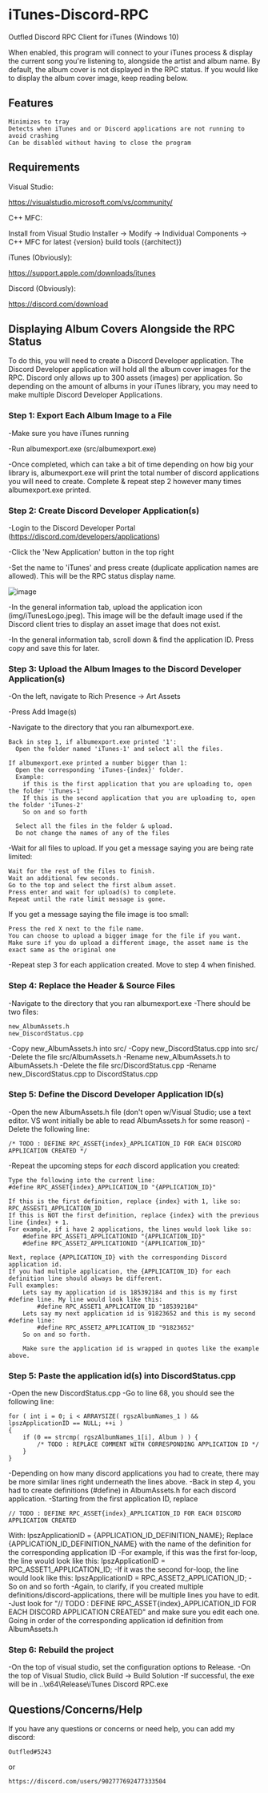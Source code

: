 # iTunes-Discord-RPC

Outfled Discord RPC Client for iTunes (Windows 10)

When enabled, this program will connect to your iTunes process & display the current song you're listening to, alongside the artist and album name.
By default, the album cover is not displayed in the RPC status. If you would like to display the album cover image, keep reading below.

## Features

    Minimizes to tray
    Detects when iTunes and or Discord applications are not running to avoid crashing
    Can be disabled without having to close the program
    
## Requirements

Visual Studio:

https://visualstudio.microsoft.com/vs/community/


C++ MFC:

Install from Visual Studio Installer -> Modify -> Individual Components -> C++ MFC for latest {version} build tools ({architect})


iTunes (Obviously):

https://support.apple.com/downloads/itunes


Discord (Obviously):

https://discord.com/download
    
## Displaying Album Covers Alongside the RPC Status

To do this, you will need to create a Discord Developer application.
The Discord Developer application will hold all the album cover images for the RPC.
Discord only allows up to 300 assets (images) per application. So depending on the amount of albums in your iTunes library, you may need to make multiple Discord Developer Applications.


### Step 1: Export Each Album Image to a File

-Make sure you have iTunes running

-Run albumexport.exe (src/albumexport.exe)

-Once completed, which can take a bit of time depending on how big your library is, albumexport.exe will print the total number of discord applications you will need to create. Complete & repeat step 2 however many times albumexport.exe printed.

### Step 2: Create Discord Developer Application(s)

-Login to the Discord Developer Portal (https://discord.com/developers/applications)

-Click the 'New Application' button in the top right

-Set the name to 'iTunes' and press create (duplicate application names are allowed). This will be the RPC status display name.

![image](https://user-images.githubusercontent.com/55547083/231023853-b35955b0-ce14-4874-a281-2b0e083dc1cf.png)

-In the general information tab, upload the application icon (img/iTunesLogo.jpeg). This image will be the default image used if the Discord client tries to display an asset image that does not exist.

-In the general information tab, scroll down & find the application ID. Press copy and save this for later.


### Step 3: Upload the Album Images to the Discord Developer Application(s)

-On the left, navigate to Rich Presence -> Art Assets

-Press Add Image(s)

-Navigate to the directory that you ran albumexport.exe.

    Back in step 1, if albumexport.exe printed '1':
      Open the folder named 'iTunes-1' and select all the files.
    
    If albumexport.exe printed a number bigger than 1:
      Open the corresponding 'iTunes-{index}' folder.
      Example:
        if this is the first application that you are uploading to, open the folder 'iTunes-1'
        If this is the second application that you are uploading to, open the folder 'iTunes-2'
        So on and so forth
        
      Select all the files in the folder & upload.
      Do not change the names of any of the files

-Wait for all files to upload.
If you get a message saying you are being rate limited:
    
    Wait for the rest of the files to finish.
    Wait an additional few seconds.
    Go to the top and select the first album asset.
    Press enter and wait for upload(s) to complete.
    Repeat until the rate limit message is gone.

If you get a message saying the file image is too small:

    Press the red X next to the file name.
    You can choose to upload a bigger image for the file if you want.
    Make sure if you do upload a different image, the asset name is the exact same as the original one
    
-Repeat step 3 for each application created. Move to step 4 when finished.

### Step 4: Replace the Header & Source Files

-Navigate to the directory that you ran albumexport.exe
-There should be two files:

    new_AlbumAssets.h
    new_DiscordStatus.cpp
    
-Copy new_AlbumAssets.h into src/
-Copy new_DiscordStatus.cpp into src/
-Delete the file src/AlbumAssets.h
-Rename new_AlbumAssets.h to AlbumAssets.h
-Delete the file src/DiscordStatus.cpp
-Rename new_DiscordStatus.cpp to DiscordStatus.cpp

### Step 5: Define the Discord Developer Application ID(s)

-Open the new AlbumAssets.h file (don't open w/Visual Studio; use a text editor. VS wont initially be able to read AlbumAssets.h for some reason)
-Delete the following line:

    /* TODO : DEFINE RPC_ASSET{index}_APPLICATION_ID FOR EACH DISCORD APPLICATION CREATED */
       
-Repeat the upcoming steps for *each* discord application you created:

    Type the following into the current line:
    #define RPC_ASSET{index}_APPLICATION_ID "{APPLICATION_ID}"
        
    If this is the first definition, replace {index} with 1, like so: RPC_ASSEST1_APPLICATION_ID
    If this is NOT the first definition, replace {index} with the previous line {index} + 1.
    For example, if i have 2 applications, the lines would look like so:
        #define RPC_ASSET1_APPLICATIONID "{APPLICATION_ID}"
        #define RPC_ASSET2_APPLICATIONID "{APPLICATION_ID}"
            
    Next, replace {APPLICATION_ID} with the corresponding Discord application id.
    If you had multiple application, the {APPLICATION_ID} for each definition line should always be different.
    Full examples:
        Lets say my application id is 185392184 and this is my first #define line. My line would look like this:
            #define RPC_ASSET1_APPLICATION_ID "185392184"
        Lets say my next application id is 91823652 and this is my second #define line:
            #define RPC_ASSET2_APPLICATION_ID "91823652"
        So on and so forth.
            
        Make sure the application id is wrapped in quotes like the example above.
        
### Step 5: Paste the application id(s) into DiscordStatus.cpp

-Open the new DiscordStatus.cpp
-Go to line 68, you should see the following line:

    for ( int i = 0; i < ARRAYSIZE( rgszAlbumNames_1 ) && lpszApplicationID == NULL; ++i )
	{
		if (0 == strcmp( rgszAlbumNames_1[i], Album ) ) {
		    /* TODO : REPLACE COMMENT WITH CORRESPONDING APPLICATION ID */
		}
	}

-Depending on how many discord applications you had to create, there may be more similar lines right underneath the lines above.
-Back in step 4, you had to create definitions (#define) in AlbumAssets.h for each discord application.
-Starting from the first application ID, replace

    // TODO : DEFINE RPC_ASSET{index}_APPLICATION_ID FOR EACH DISCORD APPLICATION CREATED
        
With:
	lpszApplicationID = {APPLICATION_ID_DEFINITION_NAME};
Replace {APPLICATION_ID_DEFINITION_NAME} with the name of the definition for the corresponding application ID
-For example, if this was the first for-loop, the line would look like this:
	lpszApplicationID = RPC_ASSET1_APPLICATION_ID;
-If it was the second for-loop, the line would look like this:
	lpszApplicationID = RPC_ASSET2_APPLICATION_ID;
-So on and so forth
-Again, to clarify, if you created multiple definitions/discord-applications, there will be multiple lines you have to edit.
-Just look for "// TODO : DEFINE RPC_ASSET{index}_APPLICATION_ID FOR EACH DISCORD APPLICATION CREATED" and make sure you edit each one.
Going in order of the corresponding application id definition from AlbumAssets.h

### Step 6: Rebuild the project
-On the top of visual studio, set the configuration options to Release.
-On the top of Visual Studio, click Build -> Build Solution
-If successful, the exe will be in ..\x64\Release\iTunes Discord RPC.exe

## Questions/Concerns/Help
If you have any questions or concerns or need help, you can add my discord:

    Outfled#5243
or

    https://discord.com/users/902777692477333504
    

